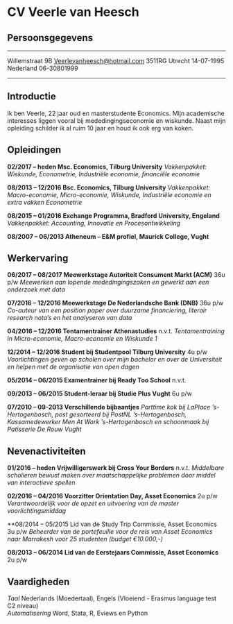 CV Veerle van Heesch
=============


Persoonsgegevens 
-------------

-------------------     ----------------------------
Willemstraat 9B         Veerlevanheesch@hotmail.com
3511RG Utrecht          14-07-1995               
Nederland               06-30801999           
-------------------     ----------------------------


Introductie
--------------------------
Ik ben Veerle, 22 jaar oud en masterstudente Economics. Mijn academische interesses liggen vooral bij mededingingseconomie en wiskunde. Naast mijn opleiding schilder ik al ruim 10 jaar en houd ik ook erg van koken.


Opleidingen
---------------------------
**02/2017 – heden	Msc. Economics, Tilburg University**
*Vakkenpakket: Wiskunde, Econometrie, Industriële economie, financiële economie* 

**08/2013 – 12/2016 	Bsc. Economics, Tilburg University**
*Vakkenpakket: Macro-economie, Micro-economie, Wiskunde, Industriële economie en extra vakken Econometrie*

**08/2015 – 01/2016 	Exchange Programma, Bradford University, Engeland** 
*Vakkenpakket: Accounting, Innovatie en Procesontwikkeling*

**08/2007 – 06/2013	Atheneum – E&M profiel, Maurick College, Vught**				


Werkervaring
--------------------------------------
**06/2017 – 08/2017 	Meewerkstage Autoriteit Consument Markt (ACM)**                                             36u p/w
*Meewerken aan lopende mededingingszaken en gewerkt aan een onderzoek met data*

**07/2016 – 12/2016	Meewerkstage De Nederlandsche Bank (DNB)**     	         	                                     36u p/w
*Co-auteur van een position paper over duurzame financiering, literair research nota’s en het analyseren van data* 

**04/2016 – 12/2016	Tentamentrainer Athenastudies**                                                      					  n.v.t.
*Tentamentraining in Micro-economie, Macro-economie en Wiskunde 1*

**12/2014 – 12/2016	Student bij Studentpool Tilburg University**	                    	             4u p/w
*Voorlichtingen geven op scholen over mijn bachelor en over de Universiteit en helpen met de organisatie van open dagen*

**05/2014 – 06/2015	Examentrainer bij Ready Too School** 			                             n.v.t.

**09/2013 – 06/2015 	Student-leraar bij Studie Plus Vught** 		                                        6u p/w

**07/2010 – 09-2013	Verschillende bijbaantjes**
*Parttime kok bij LaPlace ’s-Hertogenbosch, post gesorteerd bij PostNL ’s-Hertogenbosch, Kassamedewerker Men At Work ’s-Hertogenbosch en 
schoonmaak bij Patisserie De Rouw Vught*


Nevenactiviteiten
-------------------------------
**01/2016 – heden 	Vrijwilligerswerk bij Cross Your Borders** 				 n.v.t.
*Middelbare scholieren bewust maken over maatschappelijke problemen door middel van interactieve spellen* 

**02/2016 – 04/2016	Voorzitter Orientation Day, Asset Economics** 	                     	             2u p/w
*Verantwoordelijk voor de opzet en uitvoering van de master voorlichtingsmiddag* 

**08/2014 – 05/2015	Lid van de Study Trip Commissie, Asset Economics                                  3u p/w
*Beheerder van de portefeuille voor de reis van Asset Economics naar Marrakesh voor 25 studenten (budget €10.000,-)*

**08/2013 – 06/2014	Lid van de Eerstejaars Commissie, Asset Economics**                                2u p/w

Vaardigheden 
---------------------
*Taal* Nederlands (Moedertaal), Engels (Vloeiend - Erasmus language test C2 niveau)  
*Automatisering*  Word, Stata, R, Eviews en Python
